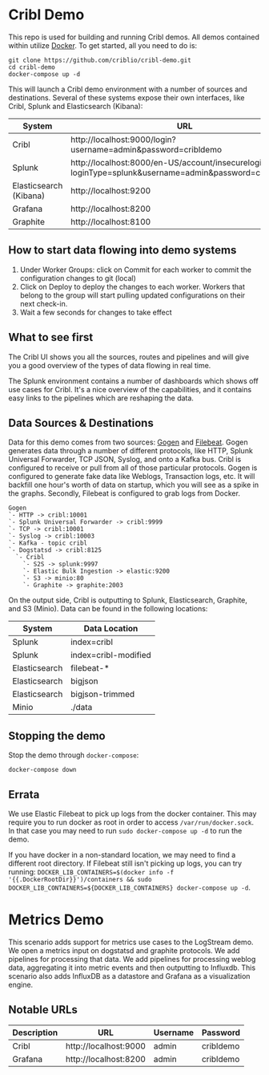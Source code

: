 # Cribl Demo

This repo is used for building and running Cribl demos. All demos contained within utilize [Docker](https://docs.docker.com/install/). To get started, all you need to do is:

    git clone https://github.com/criblio/cribl-demo.git
    cd cribl-demo
    docker-compose up -d

This will launch a Cribl demo environment with a number of sources and destinations. Several of these systems expose their own interfaces, like Cribl, Splunk and Elasticsearch (Kibana):

| System                 | URL                                                                                                    | Username | Password  |
|------------------------|--------------------------------------------------------------------------------------------------------|----------|-----------|
| Cribl                  | http://localhost:9000/login?username=admin&password=cribldemo                                          | admin    | cribldemo |
| Splunk                 | http://localhost:8000/en-US/account/insecurelogin?loginType=splunk&username=admin&password=cribldemo-  | admin    | cribldemo |
| Elasticsearch (Kibana) | http://localhost:9200                                                                                  |          |           |
| Grafana                | http://localhost:8200                                                                                  | admin    | cribldemo |
| Graphite               | http://localhost:8100                                                                                  |          |           |

## How to start data flowing into demo systems

1. Under Worker Groups: click on Commit for each worker to commit the configuration changes to git (local)
2. Click on Deploy to deploy the changes to each worker. Workers that belong to the group will start pulling updated configurations on their next check-in.
3. Wait a few seconds for changes to take effect

## What to see first

The Cribl UI shows you all the sources, routes and pipelines and will give you a good overview of the types of data flowing in real time.

The Splunk environment contains a number of dashboards which shows off use cases for Cribl. It's a nice overview of the capabilities, and it contains easy links to the pipelines which are reshaping the data.

## Data Sources & Destinations

Data for this demo comes from two sources: [Gogen](https://github.com/coccyx/gogen) and [Filebeat](https://github.com/elastic/beats). Gogen generates data through a number of different protocols, like HTTP, Splunk Universal Forwarder, TCP JSON, Syslog, and onto a Kafka bus. Cribl is configured to receive or pull from all of those particular protocols. Gogen is configured to generate fake data like Weblogs, Transaction logs, etc. It will backfill one hour's worth of data on startup, which you will see as a spike in the graphs. Secondly, Filebeat is configured to grab logs from Docker.

    Gogen
    `- HTTP -> cribl:10001
    `- Splunk Universal Forwarder -> cribl:9999
    `- TCP -> cribl:10001
    `- Syslog -> cribl:10003
    `- Kafka - topic cribl
    `- Dogstatsd -> cribl:8125
      `- Cribl
        `- S2S -> splunk:9997
        `- Elastic Bulk Ingestion -> elastic:9200
        `- S3 -> minio:80
        `- Graphite -> graphite:2003

On the output side, Cribl is outputting to Splunk, Elasticsearch, Graphite, and S3 (Minio). Data can be found in the following locations:

| System        | Data Location        |
|---------------|----------------------|
| Splunk        | index=cribl          |
| Splunk        | index=cribl-modified |
| Elasticsearch | filebeat-*           |
| Elasticsearch | bigjson              |
| Elasticsearch | bigjson-trimmed      |
| Minio         | ./data               |


## Stopping the demo

Stop the demo through `docker-compose`:

    docker-compose down

## Errata

We use Elastic Filebeat to pick up logs from the docker container. This may require you to run docker as root in order to access `/var/run/docker.sock`. In that case you may need to run `sudo docker-compose up -d` to run the demo. 

If you have docker in a non-standard location, we may need to find a different root directory. If Filebeat still isn't picking up logs, you can try running: `DOCKER_LIB_CONTAINERS=$(docker info -f '{{.DockerRootDir}}')/containers && sudo DOCKER_LIB_CONTAINERS=${DOCKER_LIB_CONTAINERS} docker-compose up -d`.
# Metrics Demo

This scenario adds support for metrics use cases to the LogStream demo. We open a metrics input on dogstatsd and graphite protocols. We add pipelines for processing that data. We add pipelines for processing weblog data, aggregating it into metric events and then outputting to Influxdb. This scenario also adds InfluxDB as a datastore and Grafana as a visualization engine.

## Notable URLs

| Description                | URL                                                                                                    | Username | Password  |
|----------------------------|--------------------------------------------------------------------------------------------------------|----------|-----------|
| Cribl                      | http://localhost:9000                                                                                  | admin    | cribldemo |
| Grafana                    | http://localhost:8200                                                                                  | admin    | cribldemo |

